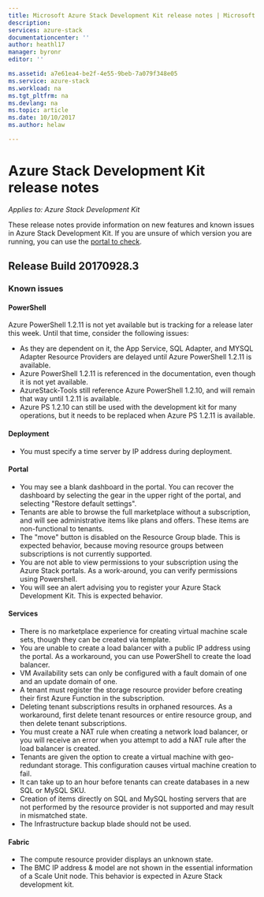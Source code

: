 ```yaml
---
title: Microsoft Azure Stack Development Kit release notes | Microsoft Docs
description: 
services: azure-stack
documentationcenter: ''
author: heathl17
manager: byronr
editor: ''

ms.assetid: a7e61ea4-be2f-4e55-9beb-7a079f348e05
ms.service: azure-stack
ms.workload: na
ms.tgt_pltfrm: na
ms.devlang: na
ms.topic: article
ms.date: 10/10/2017
ms.author: helaw

---
```


# Azure Stack Development Kit release notes

*Applies to: Azure Stack Development Kit*

These release notes provide information on new features and known issues in Azure Stack Development Kit.  If you are unsure of which version you are running, you can use the [portal to check](azure-stack-updates.md#determine-the-current-version).

## Release Build 20170928.3

### Known issues

#### PowerShell

Azure PowerShell 1.2.11 is not yet available but is tracking for a release later this week. Until that time, consider the following issues:
* As they are dependent on it, the App Service, SQL Adapter, and MYSQL Adapter Resource Providers are delayed until Azure PowerShell 1.2.11 is available.
* Azure PowerShell 1.2.11 is referenced in the documentation, even though it is not yet available.
* AzureStack-Tools still reference Azure PowerShell 1.2.10, and will remain that way until 1.2.11 is available.
* Azure PS 1.2.10 can still be used with the development kit for many operations, but it needs to be replaced when Azure PS 1.2.11 is available.



#### Deployment
* You must specify a time server by IP address during deployment.  

#### Portal
* You may see a blank dashboard in the portal.  You can recover the dashboard by selecting the gear in the upper right of the portal, and selecting "Restore default settings".
* Tenants are able to browse the full marketplace without a subscription, and will see administrative items like plans and offers.  These items are non-functional to tenants.
* The "move" button is disabled on the Resource Group blade.  This is expected behavior, because moving resource groups between subscriptions is not currently supported.
* You are not able to view permissions to your subscription using the Azure Stack portals.  As a work-around, you can verify permissions using Powershell.
* You will see an alert advising you to register your Azure Stack Development Kit.  This is expected behavior.  
  

#### Services
* There is no marketplace experience for creating virtual machine scale sets, though they can be created via template.
* You are unable to create a load balancer with a public IP address using the portal.  As a workaround, you can use PowerShell to create the load balancer.
* VM Availability sets can only be configured with a fault domain of one and an update domain of one.  
* A tenant must register the storage resource provider before creating their first Azure Function in the subscription.
* Deleting tenant subscriptions results in orphaned resources.  As a workaround, first delete tenant resources or entire resource group, and then delete tenant subscriptions. 
* You must create a NAT rule when creating a network load balancer, or you will receive an error when you attempt to add a NAT rule after the load balancer is created.
* Tenants are given the option to create a virtual machine with geo-redundant storage.  This configuration causes virtual machine creation to fail.
* It can take up to an hour before tenants can create databases in a new SQL or MySQL SKU. 
* Creation of items directly on SQL and MySQL hosting servers that are not performed by the resource provider is not supported and may result in mismatched state.
* The Infrastructure backup blade should not be used.


#### Fabric
* The compute resource provider displays an unknown state.
* The BMC IP address & model are not shown in the essential information of a Scale Unit node.  This behavior is expected in Azure Stack development kit.

